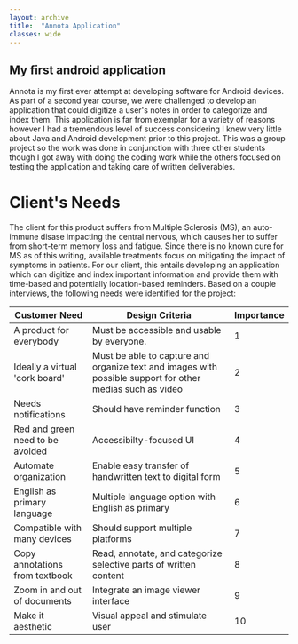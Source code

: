 ```yaml
---
layout: archive
title:  "Annota Application"
classes: wide
---
```


## My first android application

Annota is my first ever attempt at developing software for Android devices. As part of a second year course, we were challenged to develop an application that could digitize a user's notes in order to categorize and index them. This application is far from exemplar for a variety of reasons however I had a tremendous level of success considering I knew very little about Java and Android development prior to this project. This was a group project so the work was done in conjunction with three other students though I got away with doing the coding work while the others focused on testing the application and taking care of written deliverables.

# Client's Needs

The client for this product suffers from Multiple Sclerosis (MS), an auto-immune disase impacting the central nervous, which causes her to suffer from short-term memory loss and fatigue. Since there is no known cure for MS as of this writing, available treatments focus on mitigating the impact of symptoms in patients. For our client, this entails developing an application which can digitize and index important information and provide them with time-based and potentially location-based reminders. Based on a couple interviews, the following needs were identified for the project:

| Customer Need | Design Criteria | Importance |
|----------|----------|----------|
| A product for everybody | Must be accessible and usable by everyone. | 1 |
| Ideally a virtual 'cork board' | Must be able to capture and organize text and images with possible support for other medias such as video | 2 |
| Needs notifications | Should have reminder function | 3 |
| Red and green need to be avoided | Accessibilty-focused UI | 4 |
| Automate organization | Enable easy transfer of handwritten text to digital form | 5 |
| English as primary language | Multiple language option with English as primary | 6 |
| Compatible with many devices | Should support multiple platforms | 7 |
| Copy annotations from textbook | Read, annotate, and categorize selective parts of written content | 8 |
| Zoom in and out of documents | Integrate an image viewer interface | 9 |
| Make it aesthetic | Visual appeal and stimulate user | 10 |